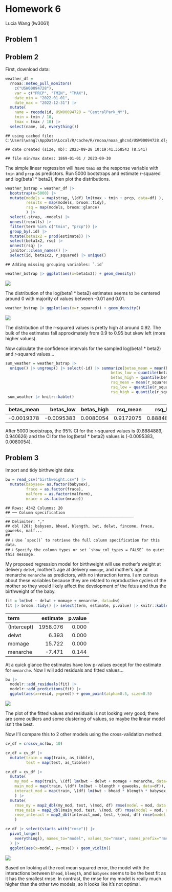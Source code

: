 Homework 6
================
Lucia Wang (lw3061)

## Problem 1

## Problem 2

First, download data:

``` r
weather_df = 
  rnoaa::meteo_pull_monitors(
    c("USW00094728"),
    var = c("PRCP", "TMIN", "TMAX"), 
    date_min = "2022-01-01",
    date_max = "2022-12-31") |>
  mutate(
    name = recode(id, USW00094728 = "CentralPark_NY"),
    tmin = tmin / 10,
    tmax = tmax / 10) |>
  select(name, id, everything())
```

    ## using cached file: C:\Users\wangl\AppData\Local/R/cache/R/rnoaa/noaa_ghcnd/USW00094728.dly

    ## date created (size, mb): 2023-09-28 10:19:41.358543 (8.541)

    ## file min/max dates: 1869-01-01 / 2023-09-30

The simple linear regression will have `tmax` as the response variable
with `tmin` and `prcp` as predictors. Run 5000 bootstraps and estimate
r-squared and log(beta1 \* beta2), then plot the distributions.

``` r
weather_bstrap = weather_df |>
  bootstrap(n=5000) |>
  mutate(models = map(strap, \(df) lm(tmax ~ tmin + prcp, data=df) ),
         results = map(models, broom::tidy),
         rsq = map(models, broom::glance)
         ) |>
  select(-strap, -models) |>
  unnest(results) |> 
  filter(term %in% c("tmin", "prcp")) |>
  group_by(.id) |> 
  mutate(beta1x2 = prod(estimate)) |>
  select(beta1x2, rsq) |> 
  unnest(rsq) |> 
  janitor::clean_names() |>
  select(id, beta1x2, r_squared) |> unique()
```

    ## Adding missing grouping variables: `.id`

``` r
weather_bstrap |> ggplot(aes(x=beta1x2)) + geom_density()
```

![](p8105_hw6_lw3061_files/figure-gfm/unnamed-chunk-3-1.png)<!-- -->

The distribution of the log(beta1 \* beta2) estimates seems to be
centered around 0 with majority of values between -0.01 and 0.01.

``` r
weather_bstrap |> ggplot(aes(x=r_squared)) + geom_density()
```

![](p8105_hw6_lw3061_files/figure-gfm/unnamed-chunk-4-1.png)<!-- -->

The distribution of the r-squared values is pretty high at around 0.92.
The bulk of the estimates fall approximately from 0.9 to 0.95 but skew
left (more higher values).

Now calculate the confidence intervals for the sampled log(beta1 \*
beta2) and r-squared values…

``` r
sum_weather = weather_bstrap |>
  unique() |> ungroup() |> select(-id) |> summarize(betas_mean = mean(beta1x2),
                                              betas_low = quantile(beta1x2, 0.025),
                                              betas_high = quantile(beta1x2, 0.975),
                                              rsq_mean = mean(r_squared),
                                              rsq_low = quantile(r_squared, 0.025),
                                              rsq_high = quantile(r_squared, 0.975))
 sum_weather |> knitr::kable()
```

| betas_mean |  betas_low | betas_high |  rsq_mean |   rsq_low | rsq_high |
|-----------:|-----------:|-----------:|----------:|----------:|---------:|
| -0.0019378 | -0.0095383 |  0.0080054 | 0.9172075 | 0.8884889 | 0.940626 |

After 5000 bootstraps, the 95% CI for the r-squared values is
(0.8884889, 0.940626) and the CI for the log(beta1 \* beta2) values is
(-0.0095383, 0.0080054).

## Problem 3

Import and tidy birthweight data:

``` r
bw = read_csv("birthweight.csv") |>
  mutate(babysex= as.factor(babysex),
         frace = as.factor(frace),
         malform = as.factor(malform),
         mrace = as.factor(mrace))
```

    ## Rows: 4342 Columns: 20
    ## ── Column specification ────────────────────────────────────────────────────────
    ## Delimiter: ","
    ## dbl (20): babysex, bhead, blength, bwt, delwt, fincome, frace, gaweeks, malf...
    ## 
    ## ℹ Use `spec()` to retrieve the full column specification for this data.
    ## ℹ Specify the column types or set `show_col_types = FALSE` to quiet this message.

My proposed regression model for birthweight will use mother’s weight at
delivery `delwt`, mother’s age at delivery `momage`, and mother’s age at
menarche `menarche` as predictors, with no interaction terms. I am
curious about these variables because they are related to reproductive
cycles of the mother so they would likely affect the development of the
fetus and thus the birthweight of the baby.

``` r
fit = lm(bwt ~ delwt + momage + menarche, data=bw)
fit |> broom::tidy() |> select(term, estimate, p.value) |> knitr::kable(digits=3)
```

| term        | estimate | p.value |
|:------------|---------:|--------:|
| (Intercept) | 1958.076 |   0.000 |
| delwt       |    6.393 |   0.000 |
| momage      |   15.722 |   0.000 |
| menarche    |   -7.471 |   0.144 |

At a quick glance the estimates have low p-values except for the
estimate for `menarche`. Now I will add residuals and fitted values…

``` r
bw |>
  modelr::add_residuals(fit) |>
  modelr::add_predictions(fit) |>
  ggplot(aes(x=resid, y=pred)) + geom_point(alpha=0.5, size=0.5)
```

![](p8105_hw6_lw3061_files/figure-gfm/unnamed-chunk-8-1.png)<!-- -->

The plot of the fitted values and residuals is not looking very good;
there are some outliers and some clustering of values, so maybe the
linear model isn’t the best.

Now I’ll compare this to 2 other models using the cross-validation
method:

``` r
cv_df = crossv_mc(bw, 10)

cv_df = cv_df |>
  mutate(train = map(train, as_tibble),
         test = map(test, as_tibble)) 

cv_df = cv_df |>
  mutate(
    my_mod = map(train, \(df) lm(bwt ~ delwt + momage + menarche, data=df)),
    main_mod = map(train, \(df) lm(bwt ~ blength + gaweeks, data=df)),
    interact_mod = map(train, \(df) lm(bwt ~ bhead * blength * babysex, data=df))
    ) |>
  mutate(
    rmse_my = map2_dbl(my_mod, test, \(mod, df) rmse(model = mod, data = df)),
    rmse_main = map2_dbl(main_mod, test, \(mod, df) rmse(model = mod, data = df)),
    rmse_interact = map2_dbl(interact_mod, test, \(mod, df) rmse(model = mod, data = df))
    )

cv_df |> select(starts_with("rmse")) |>
  pivot_longer(
    everything(), names_to="model", values_to="rmse", names_prefix="rmse_"
  ) |>
  ggplot(aes(x=model, y=rmse)) + geom_violin()
```

![](p8105_hw6_lw3061_files/figure-gfm/unnamed-chunk-9-1.png)<!-- -->

Based on looking at the root mean squared error, the model with the
interactions between `bhead`, `blength`, and `babysex` seems to be the
best fit as it has the smallest rmse. In contrast, the rmse for my model
is really much higher than the other two models, so it looks like it’s
not optimal.
